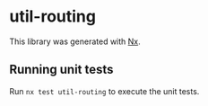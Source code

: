 # util-routing

This library was generated with [Nx](https://nx.dev).

## Running unit tests

Run `nx test util-routing` to execute the unit tests.
